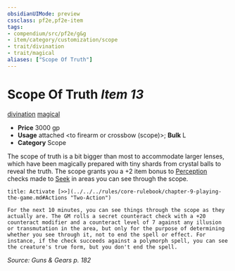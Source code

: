 ```yaml
---
obsidianUIMode: preview
cssclass: pf2e,pf2e-item
tags:
- compendium/src/pf2e/g&g
- item/category/customization/scope
- trait/divination
- trait/magical
aliases: ["Scope Of Truth"]
---
```

# Scope Of Truth *Item 13*  
[divination](../../../rules/traits/divination.md)  [magical](../../../rules/traits/magical.md)  

- **Price** 3000 gp
- **Usage** attached <to firearm or crossbow (scope)>; **Bulk** L
- **Category** Scope

The scope of truth is a bit bigger than most to accommodate larger lenses, which have been magically prepared with tiny shards from crystal balls to reveal the truth. The scope grants you a +2 item bonus to [Perception](../../skills.md#Perception) checks made to [Seek](../../../rules/actions/seek.md) in areas you can see through the scope.

```ad-embed-ability
title: Activate [>>](../../../rules/core-rulebook/chapter-9-playing-the-game.md#Actions "Two-Action")

For the next 10 minutes, you can see things through the scope as they actually are. The GM rolls a secret counteract check with a +20 counteract modifier and a counteract level of 7 against any illusion or transmutation in the area, but only for the purpose of determining whether you see through it, not to end the spell or effect. For instance, if the check succeeds against a polymorph spell, you can see the creature's true form, but you don't end the spell.
```

*Source: Guns & Gears p. 182*
